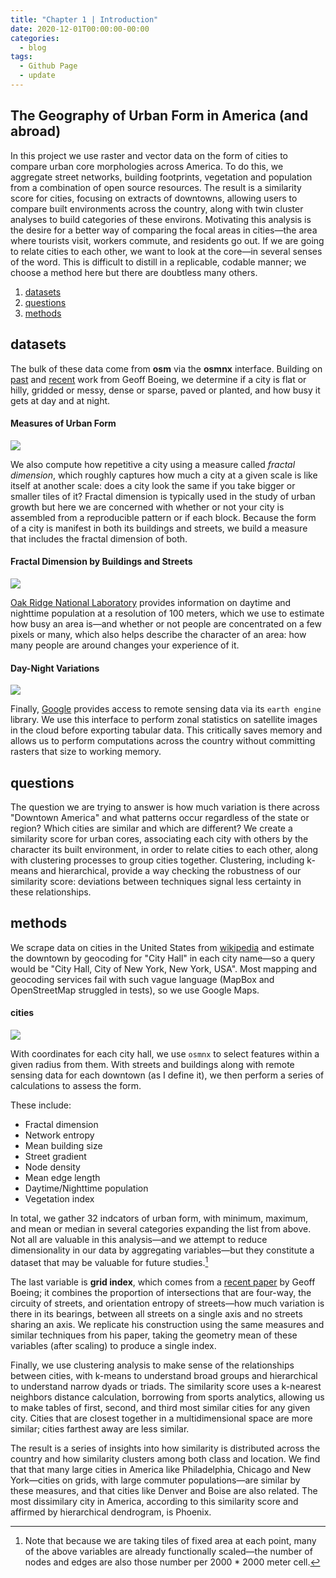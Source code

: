 ```yaml
---
title: "Chapter 1 | Introduction"
date: 2020-12-01T00:00:00-00:00
categories:
  - blog
tags:
  - Github Page
  - update
---
```


## The Geography of Urban Form in America (and abroad)

In this project we use raster and vector data on the form of cities to compare urban core morphologies across America. To do this, we aggregate street networks, building footprints, vegetation and population from a combination of open source resources. The result is a similarity score for cities, focusing on extracts of downtowns, allowing users to compare built environments across the country, along with twin cluster analyses to build categories of these environs. Motivating this analysis is the desire for a better way of comparing the focal areas in cities—the area where tourists visit, workers commute, and residents go out. If we are going to relate cities to each other, we want to look at the core—in several senses of the word. This is difficult to distill in a replicable, codable manner; we choose a method here but there are doubtless many others.       

1. [datasets](#datasets)
2. [questions](#questions)
3. [methods](#methods)

## datasets

The bulk of these data come from **osm** via the **osmnx** interface. Building on [past](https://geoffboeing.com/2019/09/urban-street-network-orientation/) and [recent](https://geoffboeing.com/2020/11/off-grid-back-again/#more-5182) work from Geoff Boeing, we determine if a city is flat or hilly, gridded or messy, dense or sparse, paved or planted, and how busy it gets at day and at night. 

#### Measures of Urban Form
![](https://raw.githubusercontent.com/asrenninger/wrangling/master/viz/morphology.gif)

We also compute how repetitive a city using a measure called *fractal dimension*, which roughly captures how much a city at a given scale is like itself at another scale: does a city look the same if you take bigger or smaller tiles of it? Fractal dimension is typically used in the study of urban growth but here we are concerned with whether or not your city is assembled from a reproducible pattern or if each block. Because the form of a city is manifest in both its buildings and streets, we build a measure that includes the fractal dimension of both.   

#### Fractal Dimension by Buildings and Streets
![](https://raw.githubusercontent.com/asrenninger/wrangling/master/viz/fractal-dimension.png)

[Oak Ridge National Laboratory](https://geoplatform.maps.arcgis.com/home/item.html?id=e431a6410145450aa56606568345765b) provides information on daytime and nighttime population at a resolution of 100 meters, which we use to estimate how busy an area is—and whether or not people are concentrated on a few pixels or many, which also helps describe the character of an area: how many people are around changes your experience of it.    

#### Day-Night Variations
![](https://raw.githubusercontent.com/asrenninger/wrangling/master/viz/spikes.gif)

Finally, [Google](https://developers.google.com/earth-engine/datasets) provides access to remote sensing data via its `earth engine` library. We use this interface to perform zonal statistics on satellite images in the cloud before exporting tabular data. This critically saves memory and allows us to perform computations across the country without committing rasters that size to working memory.    

## questions

The question we are trying to answer is how much variation is there across "Downtown America" and what patterns occur regardless of the state or region? Which cities are similar and which are different? We create a similarity score for urban cores, associating each city with others by the character its built environment, in order to relate cities to each other, along with clustering processes to group cities together. Clustering, including k-means and hierarchical, provide a way checking the robustness of our similarity score: deviations between techniques signal less certainty in these relationships.   

## methods

We scrape data on cities in the United States from [wikipedia](https://en.wikipedia.org/wiki/List_of_United_States_cities_by_population) and estimate the downtown by geocoding for "City Hall" in each city name—so a query would be "City Hall, City of New York, New York, USA". Most mapping and geocoding services fail with such vague language (MapBox and OpenStreetMap struggled in tests), so we use Google Maps.  

#### cities
![](https://raw.githubusercontent.com/asrenninger/wrangling/master/viz/context.png)

With coordinates for each city hall, we use `osmnx` to select features within a given radius from them. With streets and buildings along with remote sensing data for each downtown (as I define it), we then perform a series of calculations to assess the form.

These include:
+ Fractal dimension
+ Network entropy
+ Mean building size
+ Street gradient
+ Node density
+ Mean edge length
+ Daytime/Nighttime population
+ Vegetation index

In total, we gather 32 indcators of urban form, with minimum, maximum, and mean or median in several categories expanding the list from above. Not all are valuable in this analysis—and we attempt to reduce dimensionality in our data by aggregating variables—but they constitute a dataset that may be valuable for future studies.[^1]

The last variable is **grid index**, which comes from a [recent paper](https://osf.io/preprints/socarxiv/t9um6/) by Geoff Boeing; it combines the proportion of intersections that are four-way, the circuity of streets, and orientation entropy of streets—how much variation is there in its bearings, between all streets on a single axis and no streets sharing an axis. We replicate his construction using the same measures and similar techniques from his paper, taking the geometry mean of these variables (after scaling) to produce a single index.

Finally, we use clustering analysis to make sense of the relationships between cities, with k-means to understand broad groups and hierarchical to understand narrow dyads or triads. The similarity score uses a k-nearest neighbors distance calculation, borrowing from sports analytics, allowing us to make tables of first, second, and third most similar cities for any given city. Cities that are closest together in a multidimensional space are more similar; cities farthest away are less similar.

The result is a series of insights into how similarity is distributed across the country and how similarity clusters among both class and location. We find that that many large cities in America like Philadelphia, Chicago and New York—cities on grids, with large commuter populations—are similar by these measures, and that cities like Denver and Boise are also related. The most dissimilary city in America, according to this similarity score and affirmed by hierarchical dendrogram, is Phoenix.  

[^1]: Note that because we are taking tiles of fixed area at each point, many of the above variables are already functionally scaled—the number of nodes and edges are also those number per 2000 * 2000 meter cell. 

